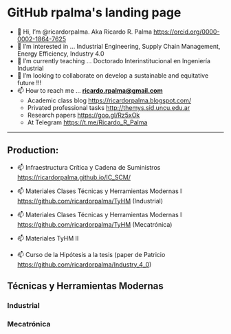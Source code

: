 # GitHub rpalma's landing page
- 👋 Hi, I’m @ricardorpalma. Aka Ricardo R. Palma https://orcid.org/0000-0002-1864-7625
- 👀 I’m interested in ... Industrial Engineering, Supply Chain Management, Energy Efficiency, Industry 4.0
- 🌱 I’m currently teaching ...  Doctorado Interinstitucional en Ingeniería Industrial 
- 💞️ I’m looking to collaborate on develop a sustainable and equitative future !!!
- 📫 How to reach me ...<strong> ricardo.rpalma@gmail.com </strong>
  - Academic class blog https://ricardorpalma.blogspot.com/
  - Privated professional tasks http://themys.sid.uncu.edu.ar
  - Research papers https://goo.gl/Rz5xOk
  - At Telegram https://t.me/Ricardo_R_Palma

<!---
ricardorpalma/ricardorpalma is a ✨ special ✨ repository because its `README.md` (this file) appears on your GitHub profile.
You can click the Preview link to take a look at your changes.
--->
<hr>

## Production:

- 📫 Infraestructura Crítica y Cadena de Suministros <https://ricardorpalma.github.io/IC_SCM/>
- 📫 Materiales Clases Técnicas y Herramientas Modernas I <https://github.com/ricardorpalma/TyHM> (Industrial)
- 📫 Materiales Clases Técnicas y Herramientas Modernas I <https://github.com/ricardorpalma/TyHM> (Mecatrónica)
 
- 📫 Materiales TyHM II
- 📫 Curso de la Hipótesis a la tesis (paper de Patricio <https://github.com/ricardorpalma/Industry_4_0>)

## Técnicas y Herramientas Modernas 

### Industrial

### Mecatrónica

